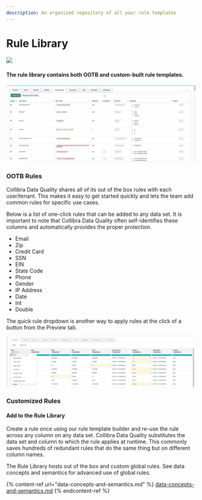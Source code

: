 ```yaml
---
description: An organized repository of all your rule templates
---
```


# Rule Library

![](../../.gitbook/assets/rule\_lib.gif)

#### The rule library contains both OOTB and custom-built rule templates.

![](<../../.gitbook/assets/image (143).png>)

### OOTB Rules

Collibra Data Quality shares all of its out of the box rules with each user/tenant. This makes it easy to get started quickly and lets the team add common rules for specific use cases.&#x20;

Below is a list of one-click rules that can be added to any data set. It is important to note that Collibra Data Quality often self-identifies these columns and automatically provides the proper protection.

* Email
* Zip
* Credit Card
* SSN
* EIN
* State Code
* Phone
* Gender
* IP Address
* Date
* Int
* Double

The quick rule dropdown is another way to apply rules at the click of a button from the Preview tab.

![](<../../.gitbook/assets/image (121).png>)

### Customized Rules

#### Add to the Rule Library

Create a rule once using our rule template builder and re-use the rule across any column on any data set. Collibra Data Quality substitutes the data set and column to which the rule applies at runtime. This commonly saves hundreds of redundant rules that do the same thing but on different column names.

The Rule Library hosts out of the box and custom global rules. See data concepts and semantics for advanced use of global rules.

{% content-ref url="data-concepts-and-semantics.md" %}
[data-concepts-and-semantics.md](data-concepts-and-semantics.md)
{% endcontent-ref %}

####

###

